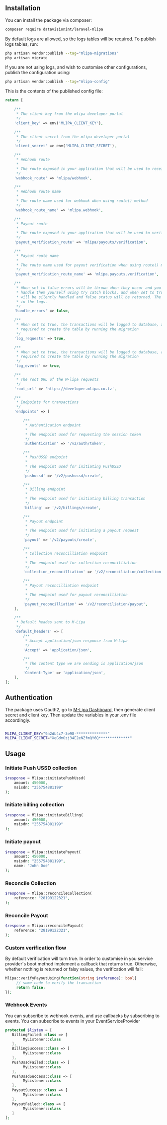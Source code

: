 ## Installation

You can install the package via composer:

```bash
composer require datavisionint/laravel-mlipa
```

By default logs are allowed, so the logs tables will be required. To publish logs tables, run:

```bash
php artisan vendor:publish --tag="mlipa-migrations"
php artisan migrate
```

If you are not using logs, and wish to customise other configurations, publish the configuration using:

```bash
php artisan vendor:publish --tag="mlipa-config"
```

This is the contents of the published config file:

```php
return [

    /**
     * The client key from the mlipa developer portal
     */
    'client_key' => env('MLIPA_CLIENT_KEY'),

    /**
     * The client secret from the mlipa developer portal
     */
    'client_secret' => env('MLIPA_CLIENT_SECRET'),

    /**
     * Webhook route
     *
     * The route exposed in your application that will be used to receive webhooks
     */
    'webhook_route' => 'mlipa/webhook',

    /**
     * Webhook route name
     *
     * The route name used for webhook when using route() method
     */
    'webhook_route_name' => 'mlipa.webhook',

    /**
     * Payout route
     *
     * The route exposed in your application that will be used to verify payouts
     */
    'payout_verification_route' => 'mlipa/payouts/verification',

    /**
     * Payout route name
     *
     * The route name used for payout verification when using route() method
     */
    'payout_verification_route_name' => 'mlipa.payouts.verification',

    /**
     * When set to false errors will be thrown when they occur and you will have to
     * handle them yourself using try catch blocks, and when set to true, the errors
     * will be silently handled and false status will be returned. The error can be found
     * in the logs.
     */
    'handle_errors' => false,

    /**
     * When set to true, the transactions will be logged to database, and you will be
     * required to create the table by running the migration
     */
    'log_requests' => true,

    /**
     * When set to true, the transactions will be logged to database, and you will be
     * required to create the table by running the migration
     */
    'log_events' => true,

    /**
     * The root URL of the M-lipa requests
     */
    'root_url' => 'https://developer.mlipa.co.tz',

    /**
     * Endpoints for transactions
     */
    'endpoints' => [

        /**
         * Authentication endpoint
         *
         * The endpoint used for requesting the session token
         */
        'authentication' => '/v2/auth/token',

        /**
         * PushUSSD endpoint
         *
         * The endpoint used for initiating PushUSSD
         */
        'pushussd' => '/v2/pushussd/create',

        /**
         * Billing endpoint
         *
         * The endpoint used for initiating billing transaction
         */
        'billing' => '/v2/billings/create',

        /**
         * Payout endpoint
         *
         * The endpoint used for initiating a payout request
         */
        'payout' => '/v2/payouts/create',

        /**
         * Collection reconcilliation endpoint
         *
         * The endpoint used for collection reconcilliation
         */
        'collection_reconcilliation' => '/v2/reconciliation/collection',

        /**
         * Payout reconcilliation endpoint
         *
         * The endpoint used for payout reconcilliation
         */
        'payout_reconcilliation' => '/v2/reconciliation/payout',
    ],

    /**
     * Default heades sent to M-Lipa
     */
    'default_headers' => [
        /**
         * Accept application/json response from M-Lipa
         */
        'Accept' => 'application/json',

        /**
         * The content type we are sending is application/json
         */
        'Content-Type' => 'application/json',
    ],
];

```

## Authentication

The package uses Oauth2, go to <a href="https://developer.mlipa.co.tz/">M-Lipa Dashboard</a>, then generate client secret and client key. Then update the variables in your .env file accordingly.

```bash

MLIPA_CLIENT_KEY="9a2db4c7-3e98-**************"
MLIPA_CLIENT_SECRET="XeGdmOzj34E2eNZfmQY6Q**************"

```

## Usage

### Initiate Push USSD collection

```php
$response = Mlipa::initiatePushUssd(
    amount: 450000,
    msisdn: "255754881199"
);
```

### Initiate billing collection

```php
$response = Mlipa::initiateBilling(
    amount: 450000,
    msisdn: "255754881199"
);
```

### Initiate payout

```php
$response = Mlipa::initiatePayout(
    amount: 450000,
    msisdn: "255754881199",
    name: "John Doe"
);
```

### Reconcile Collection

```php
$response = Mlipa::reconcileCollection(
    reference: "28199122321",
);
```

### Reconcile Payout

```php
$response = Mlipa::reconcilePayout(
    reference: "28199122321",
);
```

### Custom verification flow
By default verification will turn true. In order to customise in you service provider's boot method implement a callback that returns true. Otherwise, whether nothing is returned or falsy values, the verification will fail:

```php
Mlipa::verifyPayoutUsing(function(string $reference): bool{
     // some code to verify the transaction
     return false;
});
```

### Webhook Events
You can subscribe to webhook events, and use callbacks by subscribing to events. You can subscribe to events in your EventServiceProvider

```php
protected $listen = [
   BillingFailed::class => [
        MyListener::class
   ],
   BillingSuccess::class => [
        MyListener::class
   ],
   PushUssdFailed::class => [
        MyListener::class
   ],
   PushUssdSuccess::class => [
        MyListener::class
   ],
   PayoutSuccess::class => [
        MyListener::class
   ],
   PayoutFailed::class => [
        MyListener::class
   ]
];
```

